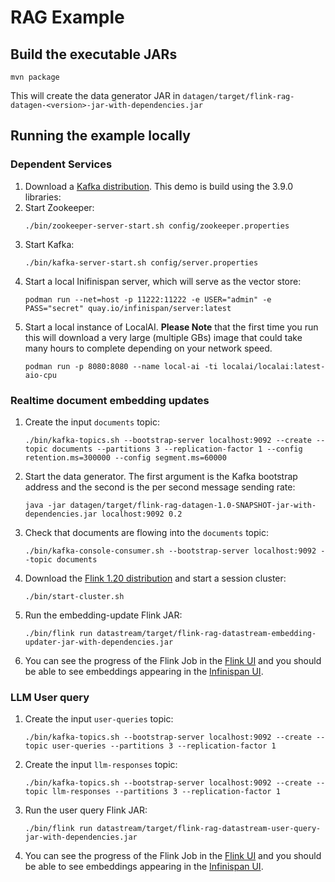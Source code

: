 # RAG Example

## Build the executable JARs

```shell
mvn package
```
This will create the data generator JAR in `datagen/target/flink-rag-datagen-<version>-jar-with-dependencies.jar`

## Running the example locally

### Dependent Services

1. Download a [Kafka distribution](https://kafka.apache.org/downloads). This demo is build using the 3.9.0 libraries:
1. Start Zookeeper:
   ```shell
   ./bin/zookeeper-server-start.sh config/zookeeper.properties 
   ```
1. Start Kafka:
   ```shell
   ./bin/kafka-server-start.sh config/server.properties 
   ```
1. Start a local Inifinispan server, which will serve as the vector store:
    ```shell
    podman run --net=host -p 11222:11222 -e USER="admin" -e PASS="secret" quay.io/infinispan/server:latest
    ```
1. Start a local instance of LocalAI. **Please Note** that the first time you run this will download a very large (multiple GBs) image that could take many hours to complete depending on your network speed.
   ```shell
   podman run -p 8080:8080 --name local-ai -ti localai/localai:latest-aio-cpu
   ```
   
### Realtime document embedding updates

1. Create the input `documents` topic:
   ```shell
   ./bin/kafka-topics.sh --bootstrap-server localhost:9092 --create --topic documents --partitions 3 --replication-factor 1 --config retention.ms=300000 --config segment.ms=60000
   ```
1. Start the data generator. The first argument is the Kafka bootstrap address and the second is the per second message sending rate:
   ```shell
   java -jar datagen/target/flink-rag-datagen-1.0-SNAPSHOT-jar-with-dependencies.jar localhost:9092 0.2
   ```
1. Check that documents are flowing into the `documents` topic:
   ```shell
   ./bin/kafka-console-consumer.sh --bootstrap-server localhost:9092 --topic documents
   ``` 
1. Download the [Flink 1.20 distribution](https://www.apache.org/dyn/closer.lua/flink/flink-1.20.0/flink-1.20.0-bin-scala_2.12.tgz) and start a session cluster:
   ```shell
   ./bin/start-cluster.sh
   ```
1. Run the embedding-update Flink JAR:
   ```shell
   ./bin/flink run datastream/target/flink-rag-datastream-embedding-updater-jar-with-dependencies.jar
   ```
1. You can see the progress of the Flink Job in the [Flink UI](http://localhost:8081) and you should be able to see embeddings appearing in the [Infinispan UI](http://localhost:11222).

### LLM User query

1. Create the input `user-queries` topic:
   ```shell
   ./bin/kafka-topics.sh --bootstrap-server localhost:9092 --create --topic user-queries --partitions 3 --replication-factor 1
   ```
1. Create the input `llm-responses` topic:
   ```shell
   ./bin/kafka-topics.sh --bootstrap-server localhost:9092 --create --topic llm-responses --partitions 3 --replication-factor 1
   ```
1. Run the user query Flink JAR:
   ```shell
   ./bin/flink run datastream/target/flink-rag-datastream-user-query-jar-with-dependencies.jar
   ```
1. You can see the progress of the Flink Job in the [Flink UI](http://localhost:8081) and you should be able to see embeddings appearing in the [Infinispan UI](http://localhost:11222).
